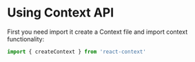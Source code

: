 # Using Context API

First you need import it create a Context file and import context functionality:
```javascript
import { createContext } from 'react-context'
```
